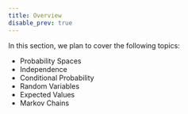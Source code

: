 ```yaml
---
title: Overview
disable_prev: true
---
```


In this section, we plan to cover the following topics:

- Probability Spaces
- Independence
- Conditional Probability
- Random Variables
- Expected Values
- Markov Chains

